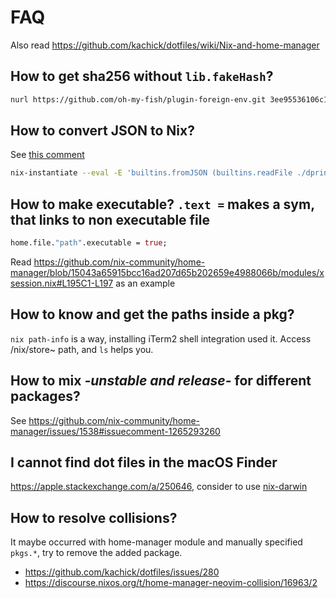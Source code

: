 # FAQ

Also read <https://github.com/kachick/dotfiles/wiki/Nix-and-home-manager>

## How to get sha256 without `lib.fakeHash`?

```bash
nurl https://github.com/oh-my-fish/plugin-foreign-env.git 3ee95536106c11073d6ff466c1681cde31001383
```

## How to convert JSON to Nix?

See [this comment](https://gist.github.com/Scoder12/0538252ed4b82d65e59115075369d34d?permalink_comment_id=4999658#gistcomment-4999658)

```bash
nix-instantiate --eval -E 'builtins.fromJSON (builtins.readFile ./dprint.json)' | nixfmt
```

## How to make executable? `.text =` makes a sym, that links to non executable file

```nix
home.file."path".executable = true;
```

Read <https://github.com/nix-community/home-manager/blob/15043a65915bcc16ad207d65b202659e4988066b/modules/xsession.nix#L195C1-L197> as an example

## How to know and get the paths inside a pkg?

`nix path-info` is a way, installing iTerm2 shell integration used it. Access /nix/store~ path, and `ls` helps you.

## How to mix _-unstable and release-_ for different packages?

See <https://github.com/nix-community/home-manager/issues/1538#issuecomment-1265293260>

## I cannot find dot files in the macOS Finder

<https://apple.stackexchange.com/a/250646>, consider to use [nix-darwin](https://github.com/LnL7/nix-darwin/blob/16c07487ac9bc59f58b121d13160c67befa3342e/modules/system/defaults/finder.nix#L8-L14)

## How to resolve collisions?

It maybe occurred with home-manager module and manually specified `pkgs.*`, try to remove the added package.

- <https://github.com/kachick/dotfiles/issues/280>
- <https://discourse.nixos.org/t/home-manager-neovim-collision/16963/2>
